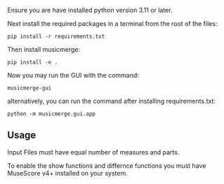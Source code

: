 
Ensure you are have installed python version 3.11 or later.

Next install the required packages in a terminal from the root of the files:

```pip install -r requirements.txt```

Then install musicmerge:

```pip install -e .```

Now you may run the GUI with the command:

```musicmerge-gui```

alternatively, you can run the command after installing requirements.txt:

```python -m musicmerge.gui.app```

## Usage

Input Files must have equal number of measures and parts. 

To enable the show functions and differnce functions you must have MuseScore v4+ installed on your system.